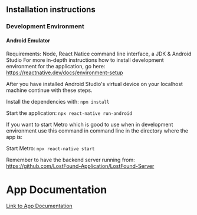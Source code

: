 ## Installation instructions

### Development Environment

#### Android Emulator

Requirements: Node, React Natice command line interface, a JDK & Android Studio
For more in-depth instructions how to install development environment for the application, 
go here: 
https://reactnative.dev/docs/environment-setup

After you have installed Android Studio's virtual device on your localhost machine continue with these steps.

Install the dependencies with:
`npm install`

Start the application:
`npx react-native run-android`

If you want to start Metro which is good to use when in development environment use this command in command line in the directory where the app is:

Start  Metro:
`npx react-native start`

Remember to have the backend server running from: https://github.com/LostFound-Application/LostFound-Server
# App Documentation

[Link to App Documentation](https://github.com/LostFound-Application/LostFound-Front-New/blob/master/documentation/App.md)
